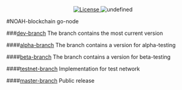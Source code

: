 <p align="center" style="text-align: center;">
    <a href="https://github.com/noah-blockchain/noah-go-node/blob/master/LICENSE">
        <img src="https://img.shields.io/packagist/l/doctrine/orm.svg" alt="License">
    </a>
    <img alt="undefined" src="https://img.shields.io/github/last-commit/noah-blockchain/noah-go-node.svg">
</p>

#NOAH-blockchain go-node

###[dev-branch](https://github.com/noah-blockchain/noah-go-node/tree/dev)
The branch contains the most current version

####[alpha-branch](https://github.com/noah-blockchain/noah-go-node/tree/alpha)
The branch contains a version for alpha-testing

####[beta-branch](https://github.com/noah-blockchain/noah-go-node/tree/beta)
The branch contains a version for beta-testing

####[testnet-branch](https://github.com/noah-blockchain/noah-go-node/tree/testnet)
Implementation for test network

####[master-branch](https://github.com/noah-blockchain/noah-go-node/tree/master)
Public release